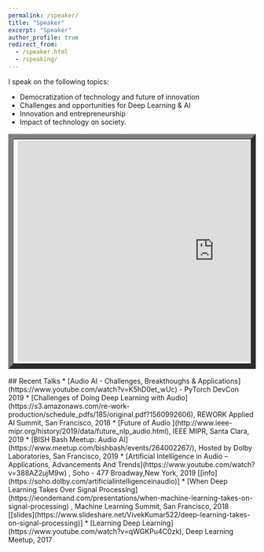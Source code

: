 ```yaml
---
permalink: /speaker/
title: "Speaker"
excerpt: "Speaker"
author_profile: true
redirect_from: 
  - /speaker.html
  - /speaking/
---
```




I speak on the following topics:
* Democratization of technology and future of innovation
* Challenges and opportunities for Deep Learning & AI 
* Innovation and entrepreneurship
* Impact of technology on society.





<table class="center" align="center" border="10">
<tbody>
<tr>
<td>
<div>
	<iframe width="800" height="450" src="https://www.youtube.com/embed/K5hD0et_wUc" frameborder="0" allowfullscreen></iframe>
</div>
</td>
<td>
<div>
	<iframe width="800" height="450" src="https://www.youtube.com/embed/388AZ2ujM9w?list=PLg_oeTqa5l3w-nk0jsBNCC0kj7NnhS58Y" frameborder="0" allow="accelerometer; autoplay; encrypted-media; gyroscope; picture-in-picture" allowfullscreen></iframe>
</div>
</td>
<td>
<div>
	<iframe width="800" height="450" src="https://www.youtube.com/embed/qWGKPu4C0zk?list=PLg_oeTqa5l3w-nk0jsBNCC0kj7NnhS58Y" frameborder="0" allow="accelerometer; autoplay; encrypted-media; gyroscope; picture-in-picture" allowfullscreen></iframe>
</div>
</td>
</tr>
</tbody>
</table>
## Recent Talks
* [Audio AI - Challenges, Breakthoughs & Applications](https://www.youtube.com/watch?v=K5hD0et_wUc) - PyTorch DevCon 2019
* [Challenges of Doing Deep Learning with Audio](https://s3.amazonaws.com/re-work-production/schedule_pdfs/185/original.pdf?1560992606), REWORK Applied AI Summit, San Francisco, 2018
* [Future of Audio ](http://www.ieee-mipr.org/history/2019/data/future_nlp_audio.html), IEEE MIPR, Santa Clara, 2019 
* [BISH Bash Meetup: Audio AI](https://www.meetup.com/bishbash/events/264002267/), Hosted by Dolby Laboratories, San Francisco, 2019
* [Artificial Intelligence in Audio  – Applications, Advancements And Trends](https://www.youtube.com/watch?v=388AZ2ujM9w) , Soho - 477 Broadway,New York, 2019 [[info](https://soho.dolby.com/artificialintelligenceinaudio)]
* [When Deep Learning Takes Over Signal Processing](https://ieondemand.com/presentations/when-machine-learning-takes-on-signal-processing) , Machine Learning Summit, San Francisco, 2018 [[slides](https://www.slideshare.net/VivekKumar522/deep-learning-takes-on-signal-processing)]
* [Learning Deep Learning](https://www.youtube.com/watch?v=qWGKPu4C0zk), Deep Learning Meetup, 2017




<!---

	* https://www.youtube.com/watch?v=388AZ2ujM9w - Audio AI event I hosted and anchored with researchers from Dolby, Google, MILA (Université de Montréal), NYU, and Spotify 
	* https://ieondemand.com/presentations/when-machine-learning-takes-on-signal-processing 
 
	* https://www.youtube.com/watch?v=qWGKPu4C0zk - learning deep learning
-->

